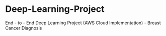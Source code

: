 # Deep-Learning-Project
End - to - End Deep Learning Project (AWS Cloud Implementation) - Breast Cancer Diagnosis 

